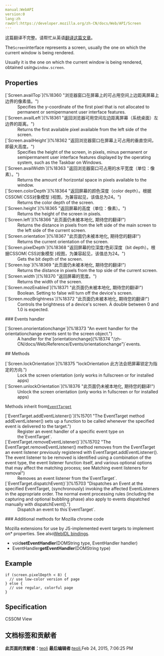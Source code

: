 ```yaml
---
manual:WebAPI
version:0
lang:zh
rawUrl:https://developer.mozilla.org/zh-CN/docs/Web/API/Screen
---
```




这篇翻译不完整。请帮忙从英语[翻译这篇文章](%18359 "")。






The`Screen`interface represents a screen, usually the one on which the current window is being rendered.



Usually it is the one on which the current window is being rendered, obtained using`window.screen`.


## Properties<a name="Example"></a>
<dl><dt id=''>[`Screen.availTop`](%18360 "浏览器窗口在屏幕上的可占用空间上边距离屏幕上边界的像素值。")</dt><dd>Specifies the y-coordinate of the first pixel that is not allocated to permanent or semipermanent user interface features.</dd><dt id=''>[`Screen.availLeft`](%18361 "返回浏览器可用空间左边距离屏幕（系统桌面）左边界的距离。")</dt><dd>Returns the first available pixel available from the left side of the screen.</dd><dt id=''>[`Screen.availHeight`](%18362 "返回浏览器窗口在屏幕上可占用的垂直空间，即最大高度。")</dt><dd>Specifies the height of the screen, in pixels, minus permanent or semipermanent user interface features displayed by the operating system, such as the Taskbar on Windows.</dd><dt id=''>[`Screen.availWidth`](%18363 "返回浏览器窗口可占用的水平宽度（单位：像素）。")</dt><dd>Returns the amount of horizontal space in pixels available to the window.</dd><dt id=''>[`Screen.colorDepth`](%18364 "返回屏幕的颜色深度（color depth）。根据CSSOM( CSS对象模型 )视图，为兼容起见，该值总为24。")</dt><dd>Returns the color depth of the screen.</dd><dt id=''>[`Screen.height`](%18365 "返回屏幕的高度（单位：像素）。")</dt><dd>Returns the height of the screen in pixels.</dd><dt id=''>[`Screen.left`](%18366 "此页面仍未被本地化, 期待您的翻译!")</dt><dd>Returns the distance in pixels from the left side of the main screen to the left side of the current screen.</dd><dt id=''>[`Screen.orientation`](%18367 "此页面仍未被本地化, 期待您的翻译!")</dt><dd>Returns the current orientation of the screen.</dd><dt id=''>[`Screen.pixelDepth`](%18368 "返回屏幕的位深度/色彩深度（bit depth）。根据CSSOM( CSS对象模型 )视图，为兼容起见，该值总为24。")</dt><dd>Gets the bit depth of the screen.</dd><dt id=''>[`Screen.top`](%18369 "此页面仍未被本地化, 期待您的翻译!")</dt><dd>Returns the distance in pixels from the top side of the current screen.</dd><dt id=''>[`Screen.width`](%18370 "返回屏幕的宽度。")</dt><dd>Returns the width of the screen.</dd><dt id=''>[`Screen.mozEnabled`](%18371 "此页面仍未被本地化, 期待您的翻译!")</dt><dd>Boolean. Setting to false will turn off the device&#39;s screen.</dd><dt id=''>[`Screen.mozBrightness`](%18372 "此页面仍未被本地化, 期待您的翻译!")</dt><dd>Controls the brightness of a device&#39;s screen. A double between 0 and 1.0 is expected.</dd></dl>
### Events handler<a name="Events_handler"></a>
<dl><dt id=''>[`Screen.onorientationchange`](%18373 "An event handler for the orientationchange events sent to the screen object.")</dt><dd>A handler for the`[orientationchange](%18374 "/zh-CN/docs/Web/Reference/Events/orientationchange")`events.</dd></dl>
## Methods<a name="Methods"></a>
<dl><dt id=''>[`Screen.lockOrientation`](%18375 "lockOrientation 此方法会把屏幕锁定为指定的方向.")</dt><dd>Lock the screen orientation (only works in fullscreen or for installed apps)</dd><dt id=''>[`Screen.unlockOrientation`](%18376 "此页面仍未被本地化, 期待您的翻译!")</dt><dd>Unlock the screen orientation (only works in fullscreen or for installed apps)</dd></dl>

Methods inherit from[`EventTarget`](%2696 "EventTarget 是一个由可以接收事件的对象实现的接口，并且可以为它们创建侦听器。")

<dl><dt id=''>[`EventTarget.addEventListener()`](%15701 "The EventTarget method addEventListener() sets up a function to be called whenever the specified event is delivered to the target.")</dt><dd>Register an event handler of a specific event type on the`EventTarget`.</dd><dt id=''>[`EventTarget.removeEventListener()`](%15702 "The EventTarget.removeEventListener() method removes from the EventTarget an event listener previously registered with EventTarget.addEventListener(). The event listener to be removed is identified using a combination of the event type, the event listener function itself, and various optional options that may affect the matching process; see Matching event listeners for removal")</dt><dd>Removes an event listener from the`EventTarget`.</dd><dt id=''>[`EventTarget.dispatchEvent()`](%15703 "Dispatches an Event at the specified EventTarget, (synchronously) invoking the affected EventListeners in the appropriate order. The normal event processing rules (including the capturing and optional bubbling phase) also apply to events dispatched manually with dispatchEvent().")</dt><dd>Dispatch an event to this`EventTarget`.</dd></dl>
### Additional methods for Mozilla chrome code<a name="Additional_methods_for_Mozilla_chrome_code"></a>


Mozilla extensions for use by JS-implemented event targets to implement on* properties. See also[WebIDL bindings](%4095 "").


* void**setEventHandler**(DOMString type, EventHandler handler)<i></i>
* EventHandler**getEventHandler**(DOMString type)<i></i>

## Example<a name="Example"></a>

```
if (screen.pixelDepth < 8) {
  // use low-color version of page
} else { 
  // use regular, colorful page
}
```

## Specification<a name="Specification"></a>


CSSOM View




## 文档标签和贡献者
**此页面的贡献者：**[teoli](%160 "")
**最后编辑者:**[teoli](%160 ""),<time>Feb 24, 2015, 7:06:25 PM</time>


